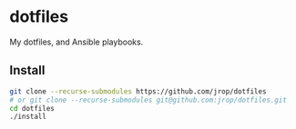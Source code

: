 dotfiles
========

My dotfiles, and Ansible playbooks.

## Install

```sh
git clone --recurse-submodules https://github.com/jrop/dotfiles
# or git clone --recurse-submodules git@github.com:jrop/dotfiles.git
cd dotfiles
./install
```
